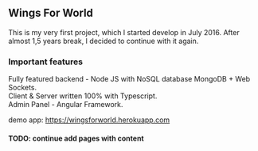 ## Wings For World   
This is my very first project, which I started develop in July 2016. After almost 1,5 years break, I decided to continue with it again.  

### Important features  
Fully featured backend - Node JS with NoSQL database MongoDB + Web Sockets.   
Client & Server written 100% with Typescript.   
Admin Panel - Angular Framework.   

demo app: https://wingsforworld.herokuapp.com

#### TODO: continue add pages with content   
